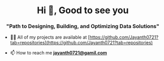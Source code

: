 <h1 align="center">Hi 👋, Good to see you</h1>
<h3 align="center">"Path to Designing, Building, and Optimizing Data Solutions"</h3>

- 👨‍💻 All of my projects are available at [https://github.com/Jayanth0721?tab=repositories](https://github.com/Jayanth0721?tab=repositories)

- 📫 How to reach me **jayanth0721@gamil.com**

